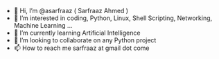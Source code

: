 - 👋 Hi, I’m @asarfraaz ( Sarfraaz Ahmed )
- 👀 I’m interested in coding, Python, Linux, Shell Scripting, Networking, Machine Learning ...
- 🌱 I’m currently learning Artificial Intelligence
- 💞️ I’m looking to collaborate on any Python project
- 📫 How to reach me sarfraaz at gmail dot come

<!---
asarfraaz/asarfraaz is a ✨ special ✨ repository because its `README.md` (this file) appears on your GitHub profile.
You can click the Preview link to take a look at your changes.
--->
